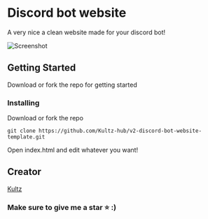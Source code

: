 # Discord bot website

A very nice a clean website made for your discord bot!

![Screenshot](https://media.discordapp.net/attachments/783040336745594902/793528630817980476/Over_view.gif)

## Getting Started

Download or fork the repo for getting started

### Installing

Download or fork the repo

```
git clone https://github.com/Kultz-hub/v2-discord-bot-website-template.git
```

Open index.html and edit whatever you want!

## Creator

[Kultz](https://discord.gg/xyKPare )

### Make sure to give me a star ⭐ :)
